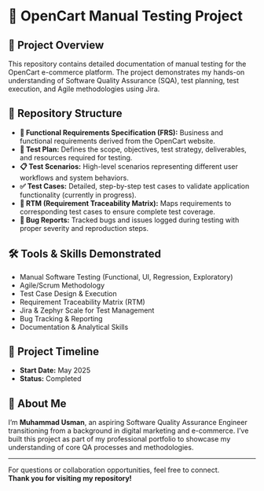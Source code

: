 # 🧪 OpenCart Manual Testing Project

## 📌 Project Overview
This repository contains detailed documentation of manual testing for the OpenCart e-commerce platform. The project demonstrates my hands-on understanding of Software Quality Assurance (SQA), test planning, test execution, and Agile methodologies using Jira.

## 📂 Repository Structure
- **📄 Functional Requirements Specification (FRS):** Business and functional requirements derived from the OpenCart website.
- **📝 Test Plan:** Defines the scope, objectives, test strategy, deliverables, and resources required for testing.
- **📋 Test Scenarios:** High-level scenarios representing different user workflows and system behaviors.
- **✅ Test Cases:** Detailed, step-by-step test cases to validate application functionality (currently in progress).
- **🔗 RTM (Requirement Traceability Matrix):** Maps requirements to corresponding test cases to ensure complete test coverage.
- **🐞 Bug Reports:** Tracked bugs and issues logged during testing with proper severity and reproduction steps.

## 🛠️ Tools & Skills Demonstrated
- Manual Software Testing (Functional, UI, Regression, Exploratory)
- Agile/Scrum Methodology
- Test Case Design & Execution
- Requirement Traceability Matrix (RTM)
- Jira & Zephyr Scale for Test Management
- Bug Tracking & Reporting
- Documentation & Analytical Skills

## 📅 Project Timeline
- **Start Date:** May 2025  
- **Status:** Completed

## 👤 About Me
I’m **Muhammad Usman**, an aspiring Software Quality Assurance Engineer transitioning from a background in digital marketing and e-commerce. I’ve built this project as part of my professional portfolio to showcase my understanding of core QA processes and methodologies.

---

For questions or collaboration opportunities, feel free to connect.  
**Thank you for visiting my repository!**
